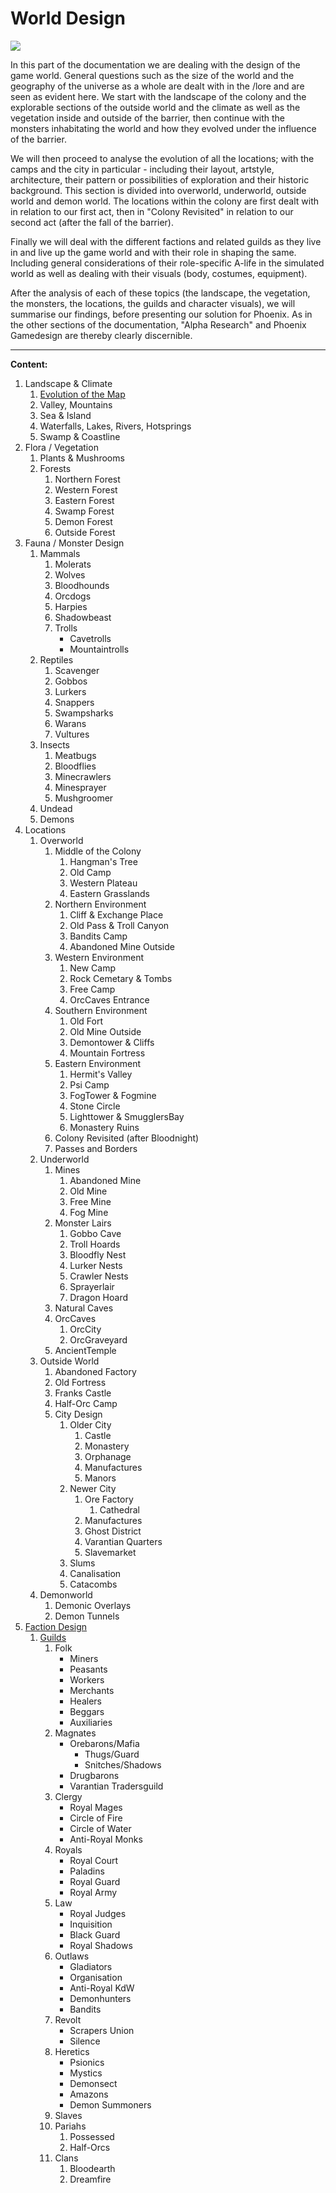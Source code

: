 # World Design

<img class="world" src="/_img/world/overworld.jpg">

In this part of the documentation we are dealing with the design of the game world. General questions such as the size of the world and the geography of the universe as a whole are dealt with in the /lore and are seen as evident here. We start with the landscape of the colony and the explorable sections of the outside world and the climate as well as the vegetation inside and outside of the barrier, then continue with the monsters inhabitating the world and how they evolved under the influence of the barrier. 

We will then proceed to analyse the evolution of all the locations; with the camps and the city in particular - including their layout, artstyle, architecture, their pattern or possibilities of exploration and their historic background. This section is divided into overworld, underworld, outside world and demon world. The locations within the colony are first dealt with in relation to our first act, then in "Colony Revisited" in relation to our second act (after the fall of the barrier). 

Finally we will deal with the different factions and related guilds as they live in and live up the game world and with their role in shaping the same. Including general considerations of their role-specific A-life in the simulated world as well as dealing with their visuals (body, costumes, equipment). 
 
After the analysis of each of these topics (the landscape, the vegetation, the monsters, the locations, the guilds and character visuals), we will summarise our findings, before presenting our solution for Phoenix. As in the other sections of the documentation, "Alpha Research" and Phoenix Gamedesign are thereby clearly discernible.

<!-- In the Act II section we will deal with what the Sequel team wanted to do with the colony in their project, with the limitations they were facing and also, in parts, with what went wrong with the level design of the official sucessor - arising in a critique against the Sequel, while falling far behind it in its artdirection and loosing any gothic themes and aesthetics - before dealing with our own world design for act 2. We will then elaborate how we approach the design of the outside world (Khorinis surroundings); but the majority of this section will cover the design of the *City*. -->

<!--In this context we will also have to deal with the NPCs and their initial placement ("start routine") in the world (the "setup" that the player will be confronted with).--> 

<!--
Finally we will deal with the placement of objects (non-takeable, static objects, moveable or useable objects as well as takeable objects, items).

Perhaps: Rather deal with items in a section at the bottom of every single location?
Or deal with items in the plot, when dealing with the exploration of specific locations!!! -->

<!-- Costume Design may be a subcategory within the guild docs -->

--- 

**Content:**

<!-- 
Level Structure is so abstract,  it could well be to mechanics?
1. [Level Structure](/story/level-structure)
-->  

1. Landscape & Climate
    1. [Evolution of the Map](/story/map-evolution)
    2. Valley, Mountains
    3. Sea & Island
    4. Waterfalls, Lakes, Rivers, Hotsprings
    5. Swamp & Coastline
2. Flora / Vegetation
    1. Plants & Mushrooms
    2. Forests 
        1. Northern Forest
        2. Western Forest
        3. Eastern Forest
        4. Swamp Forest
        5. Demon Forest
        6. Outside Forest
3. Fauna / Monster Design
    1. Mammals
        1. Molerats
        2. Wolves
        3. Bloodhounds
        4. Orcdogs
        5. Harpies
        6. Shadowbeast
        7. Trolls
            * Cavetrolls
            * Mountaintrolls
    2. Reptiles
        1. Scavenger
        2. Gobbos
        3. Lurkers
        4. Snappers
        5. Swampsharks
        6. Warans
        7. Vultures
    3. Insects
        1. Meatbugs
        2. Bloodflies
        3. Minecrawlers 
        4. Minesprayer
        5. Mushgroomer
    4. Undead
    5. Demons
4. Locations
    1. Overworld
        1. Middle of the Colony
            1. Hangman's Tree
            2. Old Camp
            3. Western Plateau
            4. Eastern Grasslands
        2. Northern Environment
            1. Cliff & Exchange Place
            2. Old Pass & Troll Canyon
            3. Bandits Camp
            4. Abandoned Mine Outside
        3. Western Environment 
            1. New Camp
            2. Rock Cemetary & Tombs
            3. Free Camp
            4. OrcCaves Entrance
        4. Southern Environment
            1. Old Fort
            2. Old Mine Outside
            3. Demontower & Cliffs
            4. Mountain Fortress
        5. Eastern Environment
            1. Hermit's Valley
            2. Psi Camp
            3. FogTower & Fogmine
            4. Stone Circle 
            5. Lighttower & SmugglersBay
            6. Monastery Ruins
        6. Colony Revisited (after Bloodnight)
        7. Passes and Borders
    2. Underworld
        1. Mines
            1. Abandoned Mine
            2. Old Mine
            3. Free Mine
            4. Fog Mine
        2. Monster Lairs 
            1. Gobbo Cave
            2. Troll Hoards
            3. Bloodfly Nest
            4. Lurker Nests
            5. Crawler Nests 
            6. Sprayerlair
            7. Dragon Hoard
        3. Natural Caves
        4. OrcCaves
            1. OrcCity
            2. OrcGraveyard
        5. AncientTemple
    3. Outside World
        1. Abandoned Factory
        2. Old Fortress
        3. Franks Castle
        4. Half-Orc Camp
        5. City Design
            1. Older City 
                1. Castle
                2. Monastery
                3. Orphanage
                4. Manufactures
                5. Manors
            2. Newer City
                1. Ore Factory
                    1. Cathedral
                2. Manufactures
                3. Ghost District
                4. Varantian Quarters
                5. Slavemarket
            3. Slums
            4. Canalisation
            5. Catacombs
    4. Demonworld
        1. Demonic Overlays
        2. Demon Tunnels
5. [Faction Design](/story/factions/factions)
    1. [Guilds](/story/factions/guilds-descriptions)
        1. Folk
            * Miners
            * Peasants
            * Workers
            * Merchants
            * Healers
            * Beggars
            * Auxiliaries
        2. Magnates
            * Orebarons/Mafia
                * Thugs/Guard
                * Snitches/Shadows
            * Drugbarons
            * Varantian Tradersguild
        3. Clergy
            * Royal Mages
            * Circle of Fire
            * Circle of Water
            * Anti-Royal Monks
        4. Royals
            * Royal Court
            * Paladins
            * Royal Guard
            * Royal Army
        5. Law
            * Royal Judges
            * Inquisition
            * Black Guard
            * Royal Shadows
        6. Outlaws
            * Gladiators
            * Organisation
            * Anti-Royal KdW
            * Demonhunters
            * Bandits
        7. Revolt
            * Scrapers Union
            * Silence
        8. Heretics
            * Psionics
            * Mystics
            * Demonsect
            * Amazons
            * Demon Summoners
        9. Slaves
        10. Pariahs
            1. Possessed
            2. Half-Orcs
        11. Clans
            1. Bloodearth
            2. Dreamfire


<style>

    .world {
        display: block;
        image-rendering: pixelated;
        max-height: 550px;
        max-width: 100%;
        margin: 0 auto;
    }
        main .article h1 {
            font-size: 22px;
        }

</style>

